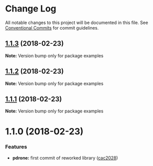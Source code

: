# Change Log

All notable changes to this project will be documented in this file.
See [Conventional Commits](https://conventionalcommits.org) for commit guidelines.

<a name="1.1.3"></a>
## [1.1.3](https://github.com/algolia/pdrone/compare/examples@1.1.2...examples@1.1.3) (2018-02-23)




**Note:** Version bump only for package examples

<a name="1.1.2"></a>
## [1.1.2](https://github.com/algolia/pdrone/compare/examples@1.1.1...examples@1.1.2) (2018-02-23)




**Note:** Version bump only for package examples

<a name="1.1.1"></a>
## [1.1.1](https://github.com/algolia/pdrone/compare/examples@1.1.0...examples@1.1.1) (2018-02-23)




**Note:** Version bump only for package examples

<a name="1.1.0"></a>
# 1.1.0 (2018-02-23)


### Features

* **pdrone:** first commit of reworked library ([cac2028](https://github.com/algolia/pdrone/commit/cac2028))

